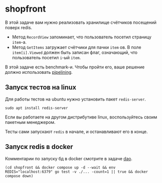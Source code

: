 # shopfront

В этой задаче вам нужно реализовать хранилище счётчиков посещений поверх redis.

- Метод `RecordView` запоминает, что пользователь посетил страницу `item`-а.
- Метод `GetItems` загружает счётчики для пачки `item` ов. В поле `item[i].Viewed` должен
  быть записан флаг, означающий, что пользователь посетил `i`-ый `item`.

В этой задаче есть benchmark-и. Чтобы пройти его, ваше решение должно использовать [pipelining](https://redis.io/docs/manual/pipelining/).

## Запуск тестов на linux

Для работы тестов на ubuntu нужно установить пакет `redis-server`.

```
sudo apt install redis-server
```

Если вы работаете на другом дистрибутиве linux, воспользуйтесь своим пакетным менеджером.

Тесты сами запускают `redis` в начале, и останавливают его в конце.

## Запуск redis в docker

Комментарии по запуску бд в docker смотрите в задаче [dao](../dao/).

```
(cd shopfront && docker compose up -d --wait && env REDIS="localhost:6379" go test -v ./... -count=1 || true && docker compose down)
```
